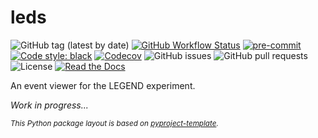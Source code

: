 # leds

![GitHub tag (latest by date)](https://img.shields.io/github/v/tag/legend-exp/leds?logo=git)
[![GitHub Workflow Status](https://img.shields.io/github/workflow/status/legend-exp/leds/leds/main?label=main%20branch&logo=github)](https://github.com/legend-exp/leds/actions)
[![pre-commit](https://img.shields.io/badge/pre--commit-enabled-brightgreen?logo=pre-commit&logoColor=white)](https://github.com/pre-commit/pre-commit)
[![Code style: black](https://img.shields.io/badge/code%20style-black-000000.svg)](https://github.com/psf/black)
[![Codecov](https://img.shields.io/codecov/c/github/legend-exp/leds?logo=codecov)](https://app.codecov.io/gh/legend-exp/leds)
![GitHub issues](https://img.shields.io/github/issues/legend-exp/leds?logo=github)
![GitHub pull requests](https://img.shields.io/github/issues-pr/legend-exp/leds?logo=github)
![License](https://img.shields.io/github/license/legend-exp/leds)
[![Read the Docs](https://img.shields.io/readthedocs/leds?logo=readthedocs)](https://leds.readthedocs.io)

An event viewer for the LEGEND experiment.

*Work in progress...*

<sub>*This Python package layout is based on [pyproject-template](https://github.com/gipert/pyproject-template).*</sub>
